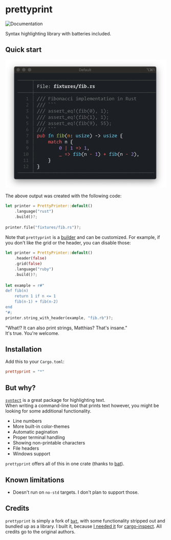 # prettyprint 

![Documentation](https://docs.rs/prettyprint/badge.svg)

Syntax highlighting library with batteries included.

## Quick start

![Screenshot](./assets/screenshot.jpg)

The above output was created with the following code:

```rust
let printer = PrettyPrinter::default()
    .language("rust")
    .build()?;

printer.file("fixtures/fib.rs")?;
```

Note that `prettyprint` is a [builder](https://github.com/rust-unofficial/patterns/blob/master/patterns/builder.md) and can be customized. For example, if you don't like the grid or the header, you can disable those:

```rust
let printer = PrettyPrinter::default()
    .header(false)
    .grid(false)
    .language("ruby")
    .build()?;

let example = r#"
def fib(n)        
    return 1 if n <= 1
    fib(n-1) + fib(n-2)
end
"#;
printer.string_with_header(example, "fib.rb")?;
```

"What!? It can also print strings, Matthias? That's insane."  
It's true. You're welcome.

## Installation

Add this to your `Cargo.toml`:

```TOML
prettyprint = "*"
```

## But why?

[`syntect`](https://github.com/trishume/syntect/) is a great package for highlighting text.  
When writing a command-line tool that prints text however, you might be looking for some additional functionality.

* Line numbers
* More built-in color-themes
* Automatic pagination
* Proper terminal handling
* Showing non-printable characters
* File headers
* Windows support

`prettyprint` offers all of this in one crate (thanks to [bat](https://github.com/sharkdp/bat/)).  

## Known limitations

* Doesn't run on `no-std` targets. I don't plan to support those.

## Credits

`prettyprint` is simply a fork of [`bat`](https://github.com/sharkdp/bat/), with some functionality stripped out and bundled up as a library. 
I built it, because [I needed it](https://github.com/sharkdp/bat/issues/423) for [cargo-inspect](https://github.com/mre/cargo-inspect/).
All credits go to the original authors.

